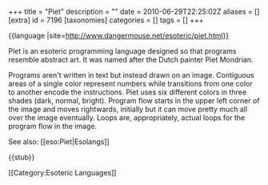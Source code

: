 +++
title = "Piet"
description = ""
date = 2010-06-29T22:25:02Z
aliases = []
[extra]
id = 7196
[taxonomies]
categories = []
tags = []
+++

{{language
|site=http://www.dangermouse.net/esoteric/piet.html}}

Piet is an esoteric programming language designed so that programs resemble abstract art. It was named after the Dutch painter Piet Mondrian.

Programs aren't written in text but instead drawn on an image. Contiguous areas of a single color represent numbers while transitions from one color to another encode the instructions. Piet uses six different colors in three shades (dark, normal, bright). Program flow starts in the upper left corner of the image and moves rightwards, initially but it can move pretty much all over the image eventually. Loops are, appropriately, actual loops for the program flow in the image.

See also: [[eso:Piet|Esolangs]]

{{stub}}

[[Category:Esoteric Languages]]
